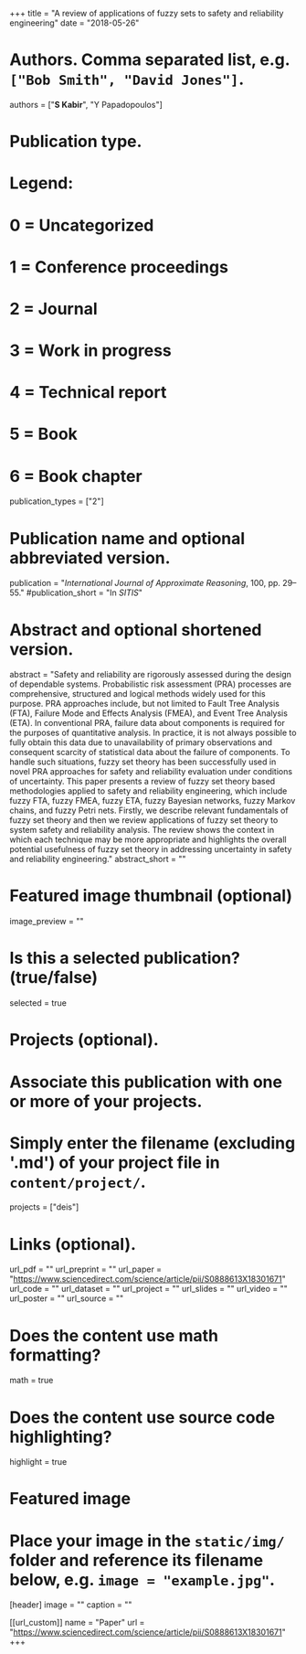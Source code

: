 +++
title = "A review of applications of fuzzy sets to safety and reliability engineering"
date = "2018-05-26"

# Authors. Comma separated list, e.g. `["Bob Smith", "David Jones"]`.
authors = ["**S Kabir**", "Y Papadopoulos"]

# Publication type.
# Legend:
# 0 = Uncategorized
# 1 = Conference proceedings
# 2 = Journal
# 3 = Work in progress
# 4 = Technical report
# 5 = Book
# 6 = Book chapter
publication_types = ["2"]

# Publication name and optional abbreviated version.
publication = "*International Journal of Approximate Reasoning*, 100, pp. 29–55."
#publication_short = "In *SITIS*"

# Abstract and optional shortened version.
abstract = "Safety and reliability are rigorously assessed during the design of dependable systems. Probabilistic risk assessment (PRA) processes are comprehensive, structured and logical methods widely used for this purpose. PRA approaches include, but not limited to Fault Tree Analysis (FTA), Failure Mode and Effects Analysis (FMEA), and Event Tree Analysis (ETA). In conventional PRA, failure data about components is required for the purposes of quantitative analysis. In practice, it is not always possible to fully obtain this data due to unavailability of primary observations and consequent scarcity of statistical data about the failure of components. To handle such situations, fuzzy set theory has been successfully used in novel PRA approaches for safety and reliability evaluation under conditions of uncertainty. This paper presents a review of fuzzy set theory based methodologies applied to safety and reliability engineering, which include fuzzy FTA, fuzzy FMEA, fuzzy ETA, fuzzy Bayesian networks, fuzzy Markov chains, and fuzzy Petri nets. Firstly, we describe relevant fundamentals of fuzzy set theory and then we review applications of fuzzy set theory to system safety and reliability analysis. The review shows the context in which each technique may be more appropriate and highlights the overall potential usefulness of fuzzy set theory in addressing uncertainty in safety and reliability engineering."
abstract_short = ""

# Featured image thumbnail (optional)
image_preview = ""

# Is this a selected publication? (true/false)
selected = true

# Projects (optional).
#   Associate this publication with one or more of your projects.
#   Simply enter the filename (excluding '.md') of your project file in `content/project/`.
projects = ["deis"]

# Links (optional).
url_pdf = ""
url_preprint = ""
url_paper = "https://www.sciencedirect.com/science/article/pii/S0888613X18301671"
url_code = ""
url_dataset = ""
url_project = ""
url_slides = ""
url_video = ""
url_poster = ""
url_source = ""

# Does the content use math formatting?
math = true

# Does the content use source code highlighting?
highlight = true

# Featured image
# Place your image in the `static/img/` folder and reference its filename below, e.g. `image = "example.jpg"`.
[header]
image = ""
caption = ""

[[url_custom]]
    name = "Paper"
    url = "https://www.sciencedirect.com/science/article/pii/S0888613X18301671"
+++
